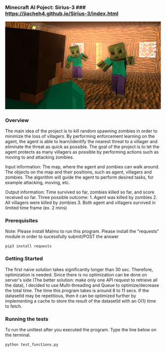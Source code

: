### Minecraft AI Poject:  Sirius-3 ### https://jiacheh4.github.io/Sirius-3/index.html
![Image](docs/image/img.jpg)

### Overview ###
The main idea of the project is to kill random spawning zombies in order to minimize the loss of villagers. By performing enforcement learning on the agent, the agent is able to learn/identify the nearest threat to a villager and eliminate the threat as quick as possible. The goal of the project is to let the agent protects as many villagers as possible by performing actions such as moving to and attacking zombies.

Input information: The map, where the agent and zombies can walk around. The objects on the map and their positions, such as agent, villagers and zombies. The algorithm will guide the agent to perform desired tasks, for example attacking, moving, etc.

Output information: Time survived so far, zombies killed so far, and score received so far. Three possible outcome: 1. Agent was killed by zombies 2. All villagers were killed by zombies 3. Both agent and villagers survived in limited time frame (ex. 2 mins)

### Prerequisites ###
Note: Please install Malmo to run this program. 
      Please install the "requests" module in order to sucessfully submit/POST the answer
      
    pip3 install requests

### Getting Started ###
The first naive solution takes significantly longer than 30 sec. Therefore, optimization is needed. Since there is no optimization can be done on server's side (The better solution: make only one API request to retrieve all the data), I decided to use Multi-threading and Queue to optimize/decrease the total time. The time this program takes is around 8 to 11 secs. If the datasetId may be repetitious, then it can be optimized further by implementing a cache to store the result of the datasetId with an O(1) time to fetch.

### Running the tests ###
To run the unittest after you executed the program. Type the line below on the terminal.

    python test_functions.py
